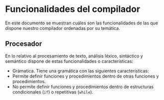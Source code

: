 # Funcionalidades del compilador

En este documento se muestran cuáles son las funcionalidades de las que dispone nuestro compilador ordenadas por su temática.

## Procesador

En lo relativo al procesamiento de texto, análisis léxico, sintáctico y semántico dispone de estas funcionalidades o características:

- Grámatica. Tiene una gramática con las siguientes características:
- Permite definir funciones y procedimientos dentro de otras funciones y procedimientos.
- No permite definir funciones y procedimientos dentro de estructuras condicionales (`if`) o repetitivas (`while`).